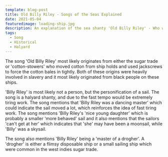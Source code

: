 ```yaml
---
template: blog-post
title: Old Billy Riley - Songs of the Seas Explained
date: 2021-05-04
featuredimage: loading-ship.jpg
description: An explanation of the sea shanty 'Old Billy Riley' - Who was Billy Riley?
tags:
  - Song
  - Historical
  - Halyard
---
```

The song 'Old Billy Riley' most likely originates from either the sugar trade or 'cotton-stowers' who moved cotton from ship holds and used jackscrews to force the cotton bales in tightly. Both of these origins were heavily involved in slavery and it most likely originated from black people on these ships. 

'Billy Riley' is most likely not a person, but the personification of a sail. The song is a halyard shanty, and due to the fast tempo would be extremely tiring work. The song mentions that 'Billy Riley was a dancing master' which could indicate the sail moved a lot, which reinforces the idea of fast tiring work. The song mentions 'Billy Riley's 'nice young daughter' which is probably a smaller 'more behaved' sail and it also mentions that the sailors 'can't get at her' which indicates that 'she' may have been a moonsail, while 'Billy' was a skysail. 

The song also mentions 'Billy Riley' being a 'master of a drogher'. A 'drogher' is either a flimsy disposable ship or a small sailing ship which were common in the west indies sugar trade.
